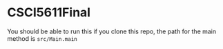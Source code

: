 # CSCI5611Final

You should be able to run this if you clone this repo,
the path for the main method is `src/Main.main`
